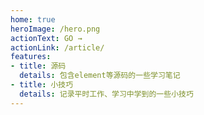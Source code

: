 ```yaml
---
home: true
heroImage: /hero.png
actionText: GO → 
actionLink: /article/
features:
- title: 源码
  details: 包含element等源码的一些学习笔记
- title: 小技巧 
  details: 记录平时工作、学习中学到的一些小技巧
---
```


